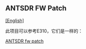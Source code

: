 ## ANTSDR FW Patch 

[[English]](../../../../device_and_usage_manual/ANTSDR_E_Series_Module/ANTSDR_E316_Reference_Manual/Antsdr-fw-patch.html)

此项目可以参考E310，它们是一样的：

[ANTSDR fw patch](../ANTSDR_E310_Reference_Manual/Antsdr-fw-patch_cn.md)